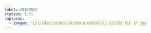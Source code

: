 ```yaml
---
label: 20180910
station: TLP1
capturas:
  - imagem: TLP1/2018/201809/20180910/M20180911_022755_TLP_1P.jpg
---
```


